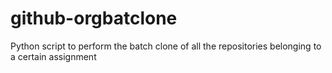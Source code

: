 # github-orgbatclone
Python script to perform the batch clone of all the repositories belonging to a certain assignment
